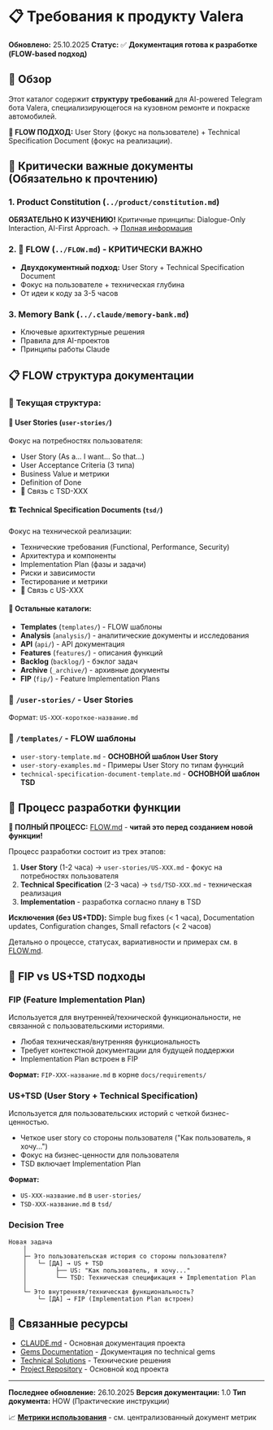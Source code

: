 # 📋 Требования к продукту Valera

**Обновлено:** 25.10.2025
**Статус:** ✅ **Документация готова к разработке (FLOW-based подход)**

## 🎯 Обзор

Этот каталог содержит **структуру требований** для AI-powered Telegram бота Valera, специализирующегося на кузовном ремонте и покраске автомобилей.

**🚀 FLOW ПОДХОД:** User Story (фокус на пользователе) + Technical Specification Document (фокус на реализации).

## 🚀 Критически важные документы (Обязательно к прочтению)

### 1. **Product Constitution** (`../product/constitution.md`)
**ОБЯЗАТЕЛЬНО К ИЗУЧЕНИЮ!** Критичные принципы: Dialogue-Only Interaction, AI-First Approach.
→ [Полная информация](../product/constitution.md)

### 2. **🔄 FLOW** (`../FLOW.md`) - **КРИТИЧЕСКИ ВАЖНО**
- **Двухдокументный подход:** User Story + Technical Specification Document
- Фокус на пользователе + техническая глубина
- От идеи к коду за 3-5 часов

### 3. **Memory Bank** (`../.claude/memory-bank.md`)
- Ключевые архитектурные решения
- Правила для AI-проектов
- Принципы работы Claude


## 📋 **FLOW структура документации**

### 📂 **Текущая структура:**

#### 📝 **User Stories** (`user-stories/`)
Фокус на потребностях пользователя:
- User Story (As a... I want... So that...)
- User Acceptance Criteria (3 типа)
- Business Value и метрики
- Definition of Done
- 🔗 Связь с TSD-XXX

#### 🏗️ **Technical Specification Documents** (`tsd/`)
Фокус на технической реализации:
- Технические требования (Functional, Performance, Security)
- Архитектура и компоненты
- Implementation Plan (фазы и задачи)
- Риски и зависимости
- Тестирование и метрики
- 🔗 Связь с US-XXX

#### 📂 **Остальные каталоги:**
- **Templates** (`templates/`) - FLOW шаблоны
- **Analysis** (`analysis/`) - аналитические документы и исследования
- **API** (`api/`) - API документация
- **Features** (`features/`) - описания функций
- **Backlog** (`backlog/`) - бэклог задач
- **Archive** (`_archive/`) - архивные документы
- **FIP** (`fip/`) - Feature Implementation Plans

### 📂 `/user-stories/` - User Stories
Формат: `US-XXX-короткое-название.md`

### 📂 `/templates/` - FLOW шаблоны
- `user-story-template.md` - **ОСНОВНОЙ шаблон User Story**
- `user-story-examples.md` - Примеры User Story по типам функций
- `technical-specification-document-template.md` - **ОСНОВНОЙ шаблон TSD**

## 🔄 Процесс разработки функции

**🚀 ПОЛНЫЙ ПРОЦЕСС:** [FLOW.md](../FLOW.md) - **читай это перед созданием новой функции!**

Процесс разработки состоит из трех этапов:
1. **User Story** (1-2 часа) → `user-stories/US-XXX.md` - фокус на потребностях пользователя
2. **Technical Specification** (2-3 часа) → `tsd/TSD-XXX.md` - техническая реализация
3. **Implementation** - разработка согласно плану в TSD

**Исключения (без US+TDD):** Simple bug fixes (< 1 часа), Documentation updates, Configuration changes, Small refactors (< 2 часов)

Детально о процессе, статусах, вариативности и примерах см. в [FLOW.md](../FLOW.md).

## 🔄 FIP vs US+TSD подходы

### FIP (Feature Implementation Plan)
Используется для внутренней/технической функциональности, не связанной с пользовательскими историями.
- Любая техническая/внутренняя функциональность
- Требует контекстной документации для будущей поддержки
- Implementation Plan встроен в FIP

**Формат:** `FIP-XXX-название.md` в корне `docs/requirements/`

### US+TSD (User Story + Technical Specification)
Используется для пользовательских историй с четкой бизнес-ценностью.
- Четкое user story со стороны пользователя ("Как пользователь, я хочу...")
- Фокус на бизнес-ценности для пользователя
- TSD включает Implementation Plan

**Формат:**
- `US-XXX-название.md` в `user-stories/`
- `TSD-XXX-название.md` в `tsd/`

### Decision Tree
```
Новая задача
    │
    ├─ Это пользовательская история со стороны пользователя?
    │   └─ [ДА] → US + TSD
    │        ├── US: "Как пользователь, я хочу..."
    │        └── TSD: Техническая спецификация + Implementation Plan
    │
    └─ Это внутренняя/техническая функциональность?
        └─ [ДА] → FIP (Implementation Plan встроен)
```

## 🔗 Связанные ресурсы

- [CLAUDE.md](../../CLAUDE.md) - Основная документация проекта
- [Gems Documentation](../gems/) - Документация по technical gems
- [Technical Solutions](../technical-solutions/) - Технические решения
- [Project Repository](../../) - Основной код проекта

---

**Последнее обновление:** 26.10.2025
**Версия документации:** 1.0
**Тип документа:** HOW (Практические инструкции)

📈 **[Метрики использования](../docs-usage-metrics.md#docsrequirementsreadmemd)** - см. централизованный документ метрик